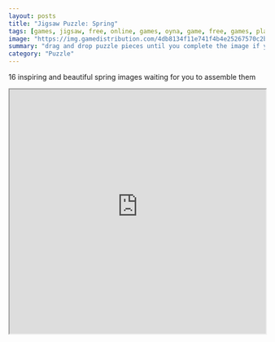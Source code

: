 ```yaml
---
layout: posts
title: "Jigsaw Puzzle: Spring"
tags: [games, jigsaw, free, online, games, oyna, game, free, games, play, play, games]
image: "https://img.gamedistribution.com/4db8134f11e741f4b4e25267570c2b48.jpg"
summary: "drag and drop puzzle pieces until you complete the image if you get stuck click the eye button to see the complete image  free online games oyna game free games play play games"
category: "Puzzle"
---
```


16 inspiring and beautiful spring images waiting for you to assemble them

<iframe width="100%" height="480px;" src="https://html5.gamedistribution.com/4db8134f11e741f4b4e25267570c2b48/"></iframe>